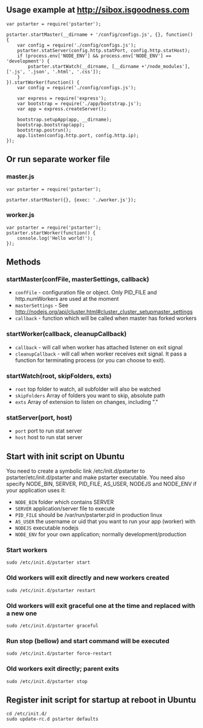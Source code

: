 ## Usage example at http://sibox.isgoodness.com

	var pstarter = require('pstarter');
	
	pstarter.startMaster(__dirname + '/config/configs.js', {}, function() {
		var config = require('./config/configs.js');
		pstarter.statServer(config.http.statPort, config.http.statHost);
		if (process.env['NODE_ENV'] && process.env['NODE_ENV'] == 'development') {
			pstarter.startWatch(__dirname, [__dirname +'/node_modules'], ['.js', '.json', '.html', '.css']);
		}
	}).startWorker(function() {
		var config = require('./config/configs.js');
	
		var express = require('express');
		var bootstrap = require('./app/bootstrap.js');
		var app = express.createServer();
	
		bootstrap.setupApp(app, __dirname);
		bootstrap.bootstrap(app);
		bootstrap.postrun();
		app.listen(config.http.port, config.http.ip);
	});

## Or run separate worker file
### master.js
	var pstarter = require('pstarter');

	pstarter.startMaster({}, {exec: './worker.js'});
	
### worker.js
	var pstarter = require('pstarter');
	pstarter.startWorker(function() {
		console.log('Hello world!');
	});

## Methods
### startMaster(confFile, masterSettings, callback)
* `confFile` - configuration file or object. Only PID_FILE and http.numWorkers are used at the moment
* `masterSettings` - See http://nodejs.org/api/cluster.html#cluster_cluster_setupmaster_settings
* `callback` - function which will be called when master has forked workers

### startWorker(callback, cleanupCallback)
* `callback` - will call when worker has attached listener on exit signal
* `cleanupCallback` - will call when worker receives exit signal. It pass a function for terminating process (or you can choose to exit).

### startWatch(root, skipFolders, exts)
* `root` top folder to watch, all subfolder will also be watched
* `skipFolders` Array of folders you want to skip, absolute path
* `exts` Array of extension to listen on changes, including "." 

### statServer(port, host)
* `port` port to run stat server
* `host` host to run stat server

## Start with init script on Ubuntu

You need to create a symbolic link /etc/init.d/pstarter to pstarter/etc/init.d/pstarter and make pstarter executable.
You need also specify NODE_BIN, SERVER, PID_FILE, AS_USER, NODEJS and NODE_ENV if your application uses it:
* `NODE_BIN` folder which contains SERVER
* `SERVER` application/server file to execute
* `PID_FILE` should be /var/run/pstarter.pid in production linux
* `AS_USER` the username or uid that you want to run your app (worker) with
* `NODEJS` executable nodejs 
* `NODE_ENV` for your own application; normally development/production


### Start workers

	sudo /etc/init.d/pstarter start


### Old workers will exit directly and new workers created

	sudo /etc/init.d/pstarter restart
	
	

### Old workers will exit graceful one at the time and replaced with a new one
	
	sudo /etc/init.d/pstarter graceful
	

### Run stop (bellow) and start command will be executed

	sudo /etc/init.d/pstarter force-restart

### Old workers exit directly; parent exits

	sudo /etc/init.d/pstarter stop
	
## Register init script for startup at reboot in Ubuntu

	cd /etc/init.d/
	sudo update-rc.d pstarter defaults

